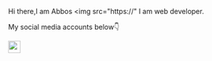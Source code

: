 Hi there,I am Abbos <img src="https://"
I am web developer.
                         
My social media accounts below👇 <br>

<a href="https://www.linkedin.com/in/abbosshamsiddin?lipi=urn%3Ali%3Apage%3Ad_flagship3_profile_view_base_contact_details%3BKEJQ1JbZSpuOgjUV1GslMw%3D%3D">
  <img src="https://pngset.com/images/linkedin-blue-style-logo-linkedin-logo-symbol-text-label-word-transparent-png-942344.png" width="25px">
</a>
